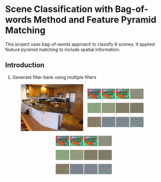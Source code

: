 # Scene Classification with Bag-of-words Method and Feature Pyramid Matching
This project uses bag-of-words approach to classify 8 scenes. It applied feature pyramid matching to include spatial information. 
## Introduction
1. Generate filter bank using multiple filters
<div align="center">
  <img src="Results/Kitchen.jpg" width="200"/>
  <img src="Results/Filter_response.png" width="200"/>
</div>
<div align="center">
  <img src="Results/Filter_response.png" width="200"/>
</div>
